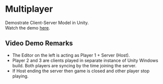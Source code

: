 # Multiplayer  
Demostrate Client-Server Model in Unity.  
Watch the demo [here](https://drive.google.com/file/d/1K2qC580gYHEjQtFpEd5HN9V5Ru5PUbcU/view?usp=sharing).  

## Video Demo Remarks  
- The Editor on the left is acting as Player 1 + Server (Host).
- Player 2 and 3 are clients played in separate instance of Unity Windows build. Both players are syncing by the time joining the server.  
- If Host ending the server then game is closed and other player stop playing.  
